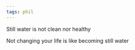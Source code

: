 ```yaml
---
tags: phil 
---
```


Still water is not clean nor healthy 

Not changing your life is like becoming still water 

